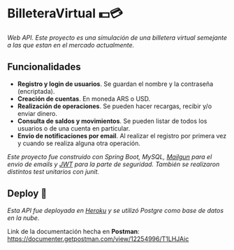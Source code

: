 # BilleteraVirtual :dollar::credit_card:

_Web API. Este proyecto es una simulación de una billetera virtual semejante a las que estan en el mercado actualmente._

## Funcionalidades

* **Registro y login de usuarios**. Se guardan el nombre y la contraseña (encriptada).
* **Creación de cuentas**. En moneda ARS o USD.
* **Realización de operaciones**. Se pueden hacer recargas, recibir y/o enviar dinero.
* **Consulta de saldos y movimientos**. Se pueden listar de todos los usuarios o de una cuenta en particular.
* **Envio de notificaciones por email**. Al realizar el registro por primera vez y cuando se realiza alguna otra operación.

_Este proyecto fue construido con Spring Boot, MySQL, [Mailgun](https://www.mailgun.com/) para el envio de emails y [JWT](https://jwt.io/) para la parte de seguridad.
También se realizaron distintos test unitarios con junit._

## Deploy 🚀

_Esta API fue deployada en [Heroku](https://heroku.com) y se utilizó Postgre como base de datos en la nube._

Link de la documentación hecha en **Postman**: https://documenter.getpostman.com/view/12254996/T1LHJAic
